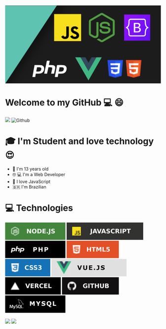 ![](./images/banner_github.png)

# Welcome to my GitHub :computer: :smile:
![](https://visitor-badge.laobi.icu/badge?page_id=PedroHdev.PedroHdev) ![Github](https://img.shields.io/github/followers/PedroHdev?label=Follow&style=social)

# :mortar_board: I'm Student and love technology :heart_eyes: 

- :walking: I'm 13 years old
- :nerd_face: :computer: I'm a Web Developer
- :blue_heart: I love JavaScript
- 🇧🇷 I'm Brazilian

# :computer: Technologies
![](./images/node_shield.svg) ![](./images/javascript_shield.svg) ![](./images/php_shield.svg) ![](./images/html_shield.svg) ![](./images/css_shield.svg) ![](./images/vue_shield.svg) ![](./images/vercel_shield.svg) ![](./images/github_shield.svg) ![](./images/mysql_shield.svg) 

<img align="center" src="https://github-readme-stats.vercel.app/api?username=PedroHdev&show_icons=true&theme=tokyonight"> 
<img align="center" src="https://github-readme-stats.vercel.app/api/top-langs/?username=PedroHdev&theme=light">
